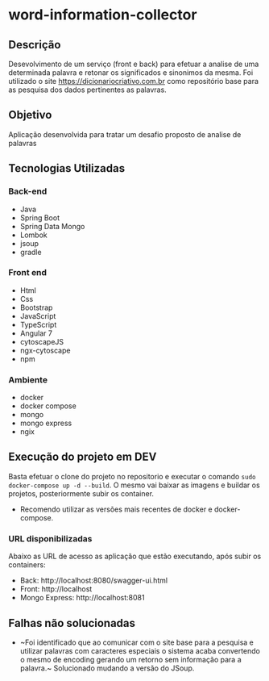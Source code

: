 # word-information-collector
## Descrição
Desevolvimento de um serviço (front e back) para efetuar a analise de uma determinada palavra e retonar os significados e sinonimos da mesma. Foi utilizado o site https://dicionariocriativo.com.br como repositório base para as pesquisa dos dados pertinentes as palavras.

## Objetivo
Aplicação desenvolvida para tratar um desafio proposto de analise de palavras

## Tecnologias Utilizadas

### Back-end

* Java
* Spring Boot
* Spring Data Mongo
* Lombok
* jsoup
* gradle

### Front end

* Html
* Css
* Bootstrap
* JavaScript
* TypeScript
* Angular 7
* cytoscapeJS
* ngx-cytoscape
* npm

### Ambiente
* docker
* docker compose
* mongo
* mongo express
* ngix

## Execução do projeto em DEV

Basta efetuar o clone do projeto no repositorio e executar o comando ```sudo docker-compose up -d --build```. 
O mesmo vai baixar as imagens e buildar os projetos, posteriormente subir os container.
* Recomendo utilizar as versões mais recentes de docker e docker-compose.

### URL disponibilizadas
Abaixo as URL de acesso as aplicação que estão executando, após subir os containers:
* Back: http://localhost:8080/swagger-ui.html
* Front: http://localhost
* Mongo Express: http://localhost:8081

## Falhas não solucionadas
* ~Foi identificado que ao comunicar com o site base para a pesquisa e utilizar palavras com caracteres especiais o sistema acaba convertendo o mesmo de encoding gerando um retorno sem informação para a palavra.~ Solucionado mudando a versão do JSoup.
